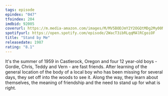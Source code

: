 ```yaml
---
tags: episode
epindex: "047"
tfoindex: 204
imdbid: 92005
coverurl: https://m.media-amazon.com/images/M/MV5BODJmY2Y2OGQtMDg2My00N2Q3LWJmZTUtYTc2ODBjZDVlNDlhXkEyXkFqcGdeQXVyMTQxNzMzNDI@._V1_SX202_CR0,0,202,300_.jpg
spotifyurl: https://open.spotify.com/episode/2WacT3ibRLqqMAlRCgoiOF
title: "Stand by Me"
releasedate: 1987
rating: "8.1"
---
```


It's the summer of 1959 in Castlerock, Oregon and four 12 year-old boys - Gordie, Chris, Teddy and Vern - are fast friends. After learning of the general location of the body of a local boy who has been missing for several days, they set off into the woods to see it. Along the way, they learn about themselves, the meaning of friendship and the need to stand up for what is right.